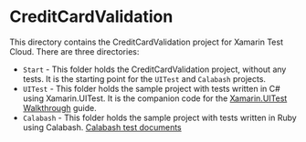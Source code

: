 CreditCardValidation
====================

This directory contains the CreditCardValidation project for Xamarin Test Cloud. There are three directories:

* `Start` - This folder holds the CreditCardValidation project, without any tests. It is the starting point for the `UITest` and `Calabash` projects.
* `UITest` -  This folder holds the sample project with tests written in C# using Xamarin.UITest. It is the companion code for the [Xamarin.UITest Walkthrough](http://developer.xamarin.com/guides/testcloud/uitest/walkthrough/) guide.
* `Calabash` - This folder holds the sample project with tests written in Ruby using Calabash. [Calabash test documents](http://developer.xamarin.com/guides/testcloud/uitest/intro-to-uitest/)
